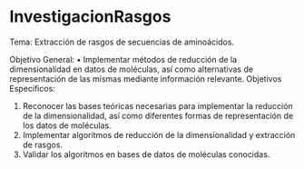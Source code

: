 # InvestigacionRasgos
Tema: Extracción de rasgos de secuencias de aminoácidos.

Objetivo General:
•	Implementar métodos de reducción de la dimensionalidad en datos de moléculas, así como alternativas de representación de las mismas mediante información relevante.
Objetivos Específicos:
1.	Reconocer las bases teóricas necesarias para implementar la reducción de la dimensionalidad, así como diferentes formas de representación de los datos de moléculas.
2.	Implementar algoritmos de reducción de la dimensionalidad y extracción de rasgos.
3.	Validar los algoritmos en bases de datos de moléculas conocidas.
